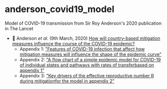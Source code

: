 # anderson_covid19_model

Model of COVID-19 transmission from Sir Roy Anderson's 2020 publication in The Lancet

- :page_facing_up: Anderson _et al._ (9th March, 2020) [How will country-based mitigation measures influence the course of the COVID-19 epidemic?](https://doi.org/10.1016/S0140-6736(20)30567-5)
  - Appendix 1: ["Features of COVID-19 infection that affect how mitigation measures will influence the shape of the epidemic curve"](https://www.thelancet.com/cms/10.1016/S0140-6736(20)30567-5/attachment/7d119bf0-a2fd-49f8-b347-7d685f38a773/mmc1.pdf)
  - Appendix 2: ["A flow chart of a simple epidemic model for COVID-19 of individual states and pathways with rates of transferbased on appendix 1"](https://www.thelancet.com/cms/10.1016/S0140-6736(20)30567-5/attachment/56ee104d-c810-4fdf-ba0a-e4497ad1034d/mmc2.pdf)
  - Appendix 3: ["Key drivers of the effective reproductive number R during mitigationfor the model in appendix 2"](https://www.thelancet.com/cms/10.1016/S0140-6736(20)30567-5/attachment/5296c337-9e61-46e4-89d2-8c91fb1fd1aa/mmc3.pdf)
